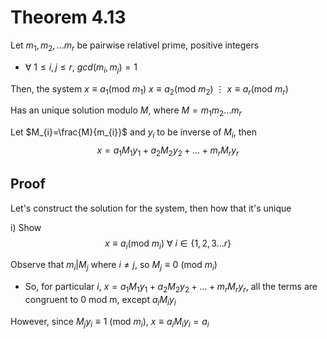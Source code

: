 # Theorem 4.13
Let $m_{1}, m_{2}, \dots m_{r}$ be pairwise relativel prime, positive integers
- $\forall \text{ }1\leq i,j\leq r$, $gcd(m_{i}, m_{j})=1$

Then, the system
$x\equiv a_{1}(\text{mod }m_{1})$
$x\equiv a_{2}(\text{mod }m_{2})$
  $\vdots$
$x\equiv a_{r}(\text{mod }m_{r})$

Has an unique solution $\text{modulo }M$, where $M=m_{1}m_{2}\dots m_{r}$

Let $M_{i}=\frac{M}{m_{i}}$ and $y_{i}$ to be inverse of $M_{i}$, then
$$x=a_{1}M_{1}y_{1}+a_{2}M_{2}y_{2}+\dots+m_{r}M_{r}y_{r}$$
## Proof
Let's construct the solution for the system, then how that it's unique

i) Show
$$x\equiv a_{i}(\text{mod }m_{i}) \text{ }\forall 	\text{ }i\in\{1,2,3\dots r\}$$

Observe  that $m_{i}|M_{j}$ where $i\neq j$, so $M_{j}\equiv 0\text{ (mod }m_{i})$
- So, for particular $i$, $x=a_{1}M_{1}y_{1}+a_{2}M_{2}y_{2}+\dots+m_{r}M_{r}y_{r}$, all the terms are congruent to 0 $\text{mod m}$, except $a_{i}M_{i}y_{i}$

However, since $M_{j}y_{i}\equiv 1\text{ (mod }m_{i})$, $x\equiv a_{i}M_{i}y_{i}=a_{i}$


